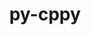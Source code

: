 ---
title: "py-cppy"
layout: cache
categories: [package, develop-2024-03-24]
meta: {"versions": ["1.2.1"], "compilers": ["apple-clang@=15.0.0", "gcc@=11.1.0", "gcc@=11.4.0", "gcc@=7.5.0", "gcc@=9.4.0", "oneapi@=2024.0.0"], "oss": ["ubuntu18.04", "ubuntu20.04", "ubuntu22.04", "ventura"], "platforms": ["darwin", "linux"], "targets": ["aarch64", "neoverse_v1", "neoverse_v2", "ppc64le", "x86_64_v3"], "stacks": ["data-vis-sdk", "e4s", "e4s-neoverse-v2", "e4s-neoverse_v1", "e4s-oneapi", "e4s-power", "e4s-rocm-external", "ml-darwin-aarch64-mps", "ml-linux-x86_64-cpu", "ml-linux-x86_64-cuda", "ml-linux-x86_64-rocm", "radiuss", "root"], "num_specs": 16, "num_specs_by_stack": {"root": 16, "ml-darwin-aarch64-mps": 1, "radiuss": 1, "e4s-power": 2, "data-vis-sdk": 2, "e4s-neoverse_v1": 2, "e4s-neoverse-v2": 2, "e4s-rocm-external": 1, "ml-linux-x86_64-cpu": 1, "ml-linux-x86_64-rocm": 1, "ml-linux-x86_64-cuda": 1, "e4s": 3, "e4s-oneapi": 2}}
spec_details: [{"hash": "ab2vyd7nxyrdo7sjli4knbivytf4jggf", "compiler": "apple-clang@=15.0.0", "versions": ["1.2.1"], "os": "ventura", "platform": "darwin", "target": "aarch64", "variants": ["build_system=python_pip"], "stacks": ["root", "ml-darwin-aarch64-mps"], "size": "-", "tarball": "https://binaries.spack.io/develop-2024-03-24/build_cache/darwin-ventura-aarch64/apple-clang-15.0.0/py-cppy-1.2.1/darwin-ventura-aarch64-apple-clang-15.0.0-py-cppy-1.2.1-ab2vyd7nxyrdo7sjli4knbivytf4jggf.spack"}, {"hash": "7uvezymwursoboonoactaxprl5vu46qa", "compiler": "gcc@=7.5.0", "versions": ["1.2.1"], "os": "ubuntu18.04", "platform": "linux", "target": "x86_64_v3", "variants": ["build_system=python_pip"], "stacks": ["root", "radiuss"], "size": "-", "tarball": "https://binaries.spack.io/develop-2024-03-24/build_cache/linux-ubuntu18.04-x86_64_v3/gcc-7.5.0/py-cppy-1.2.1/linux-ubuntu18.04-x86_64_v3-gcc-7.5.0-py-cppy-1.2.1-7uvezymwursoboonoactaxprl5vu46qa.spack"}, {"hash": "nnueii5v74dgokppl6rxirqdo3ppw4qg", "compiler": "gcc@=9.4.0", "versions": ["1.2.1"], "os": "ubuntu20.04", "platform": "linux", "target": "ppc64le", "variants": ["build_system=python_pip"], "stacks": ["root", "e4s-power"], "size": "-", "tarball": "https://binaries.spack.io/develop-2024-03-24/build_cache/linux-ubuntu20.04-ppc64le/gcc-9.4.0/py-cppy-1.2.1/linux-ubuntu20.04-ppc64le-gcc-9.4.0-py-cppy-1.2.1-nnueii5v74dgokppl6rxirqdo3ppw4qg.spack"}, {"hash": "c6yfebpcq4rrvtzv5u54iytbr46kc4xs", "compiler": "gcc@=9.4.0", "versions": ["1.2.1"], "os": "ubuntu20.04", "platform": "linux", "target": "ppc64le", "variants": ["build_system=python_pip"], "stacks": ["root", "e4s-power"], "size": "-", "tarball": "https://binaries.spack.io/develop-2024-03-24/build_cache/linux-ubuntu20.04-ppc64le/gcc-9.4.0/py-cppy-1.2.1/linux-ubuntu20.04-ppc64le-gcc-9.4.0-py-cppy-1.2.1-c6yfebpcq4rrvtzv5u54iytbr46kc4xs.spack"}, {"hash": "wbvbaf5udy5w2jgnigcgctagfyy7nmrh", "compiler": "gcc@=11.1.0", "versions": ["1.2.1"], "os": "ubuntu20.04", "platform": "linux", "target": "x86_64_v3", "variants": ["build_system=python_pip"], "stacks": ["root", "data-vis-sdk"], "size": "-", "tarball": "https://binaries.spack.io/develop-2024-03-24/build_cache/linux-ubuntu20.04-x86_64_v3/gcc-11.1.0/py-cppy-1.2.1/linux-ubuntu20.04-x86_64_v3-gcc-11.1.0-py-cppy-1.2.1-wbvbaf5udy5w2jgnigcgctagfyy7nmrh.spack"}, {"hash": "oc7nkg6ykv3lb4ewsfhjw7hwyf5shqju", "compiler": "gcc@=11.1.0", "versions": ["1.2.1"], "os": "ubuntu20.04", "platform": "linux", "target": "x86_64_v3", "variants": ["build_system=python_pip"], "stacks": ["root", "data-vis-sdk"], "size": "-", "tarball": "https://binaries.spack.io/develop-2024-03-24/build_cache/linux-ubuntu20.04-x86_64_v3/gcc-11.1.0/py-cppy-1.2.1/linux-ubuntu20.04-x86_64_v3-gcc-11.1.0-py-cppy-1.2.1-oc7nkg6ykv3lb4ewsfhjw7hwyf5shqju.spack"}, {"hash": "iltaxjy2po2f7anqs7na5apfbl2lxqvl", "compiler": "gcc@=11.4.0", "versions": ["1.2.1"], "os": "ubuntu22.04", "platform": "linux", "target": "neoverse_v1", "variants": ["build_system=python_pip"], "stacks": ["root", "e4s-neoverse_v1"], "size": "-", "tarball": "https://binaries.spack.io/develop-2024-03-24/build_cache/linux-ubuntu22.04-neoverse_v1/gcc-11.4.0/py-cppy-1.2.1/linux-ubuntu22.04-neoverse_v1-gcc-11.4.0-py-cppy-1.2.1-iltaxjy2po2f7anqs7na5apfbl2lxqvl.spack"}, {"hash": "hwizqjpzmkn7h3srlur2or3zrihj7yrb", "compiler": "gcc@=11.4.0", "versions": ["1.2.1"], "os": "ubuntu22.04", "platform": "linux", "target": "neoverse_v1", "variants": ["build_system=python_pip"], "stacks": ["root", "e4s-neoverse_v1"], "size": "-", "tarball": "https://binaries.spack.io/develop-2024-03-24/build_cache/linux-ubuntu22.04-neoverse_v1/gcc-11.4.0/py-cppy-1.2.1/linux-ubuntu22.04-neoverse_v1-gcc-11.4.0-py-cppy-1.2.1-hwizqjpzmkn7h3srlur2or3zrihj7yrb.spack"}, {"hash": "r2g3uwffbnppxh4gxz7hxs5e62ltzysd", "compiler": "gcc@=11.4.0", "versions": ["1.2.1"], "os": "ubuntu22.04", "platform": "linux", "target": "neoverse_v2", "variants": ["build_system=python_pip"], "stacks": ["root", "e4s-neoverse-v2"], "size": "-", "tarball": "https://binaries.spack.io/develop-2024-03-24/build_cache/linux-ubuntu22.04-neoverse_v2/gcc-11.4.0/py-cppy-1.2.1/linux-ubuntu22.04-neoverse_v2-gcc-11.4.0-py-cppy-1.2.1-r2g3uwffbnppxh4gxz7hxs5e62ltzysd.spack"}, {"hash": "fkrkwueuvl3efp6ej34wcrxz5q66dab4", "compiler": "gcc@=11.4.0", "versions": ["1.2.1"], "os": "ubuntu22.04", "platform": "linux", "target": "neoverse_v2", "variants": ["build_system=python_pip"], "stacks": ["root", "e4s-neoverse-v2"], "size": "-", "tarball": "https://binaries.spack.io/develop-2024-03-24/build_cache/linux-ubuntu22.04-neoverse_v2/gcc-11.4.0/py-cppy-1.2.1/linux-ubuntu22.04-neoverse_v2-gcc-11.4.0-py-cppy-1.2.1-fkrkwueuvl3efp6ej34wcrxz5q66dab4.spack"}, {"hash": "yi7gjbvrmjjrawnwopq4ggypkrtemfdz", "compiler": "gcc@=11.4.0", "versions": ["1.2.1"], "os": "ubuntu22.04", "platform": "linux", "target": "x86_64_v3", "variants": ["build_system=python_pip"], "stacks": ["root", "e4s-rocm-external", "ml-linux-x86_64-cpu", "ml-linux-x86_64-rocm", "ml-linux-x86_64-cuda"], "size": "-", "tarball": "https://binaries.spack.io/develop-2024-03-24/build_cache/linux-ubuntu22.04-x86_64_v3/gcc-11.4.0/py-cppy-1.2.1/linux-ubuntu22.04-x86_64_v3-gcc-11.4.0-py-cppy-1.2.1-yi7gjbvrmjjrawnwopq4ggypkrtemfdz.spack"}, {"hash": "fhbjy7ie2dhlt7bwbw65njrxaotnhcjm", "compiler": "gcc@=11.4.0", "versions": ["1.2.1"], "os": "ubuntu22.04", "platform": "linux", "target": "x86_64_v3", "variants": ["build_system=python_pip"], "stacks": ["root", "e4s"], "size": "-", "tarball": "https://binaries.spack.io/develop-2024-03-24/build_cache/linux-ubuntu22.04-x86_64_v3/gcc-11.4.0/py-cppy-1.2.1/linux-ubuntu22.04-x86_64_v3-gcc-11.4.0-py-cppy-1.2.1-fhbjy7ie2dhlt7bwbw65njrxaotnhcjm.spack"}, {"hash": "owz4srtmwbw6hshcn7f7ehd7y6yy7wkd", "compiler": "gcc@=11.4.0", "versions": ["1.2.1"], "os": "ubuntu22.04", "platform": "linux", "target": "x86_64_v3", "variants": ["build_system=python_pip"], "stacks": ["root", "e4s"], "size": "-", "tarball": "https://binaries.spack.io/develop-2024-03-24/build_cache/linux-ubuntu22.04-x86_64_v3/gcc-11.4.0/py-cppy-1.2.1/linux-ubuntu22.04-x86_64_v3-gcc-11.4.0-py-cppy-1.2.1-owz4srtmwbw6hshcn7f7ehd7y6yy7wkd.spack"}, {"hash": "ivzcwkslntsfmrv77exusyry7jmuui3k", "compiler": "gcc@=11.4.0", "versions": ["1.2.1"], "os": "ubuntu22.04", "platform": "linux", "target": "x86_64_v3", "variants": ["build_system=python_pip"], "stacks": ["root", "e4s"], "size": "-", "tarball": "https://binaries.spack.io/develop-2024-03-24/build_cache/linux-ubuntu22.04-x86_64_v3/gcc-11.4.0/py-cppy-1.2.1/linux-ubuntu22.04-x86_64_v3-gcc-11.4.0-py-cppy-1.2.1-ivzcwkslntsfmrv77exusyry7jmuui3k.spack"}, {"hash": "24bfwe6atpsjgrh3e7h4hql25o7ioeyr", "compiler": "oneapi@=2024.0.0", "versions": ["1.2.1"], "os": "ubuntu22.04", "platform": "linux", "target": "x86_64_v3", "variants": ["build_system=python_pip"], "stacks": ["root", "e4s-oneapi"], "size": "-", "tarball": "https://binaries.spack.io/develop-2024-03-24/build_cache/linux-ubuntu22.04-x86_64_v3/oneapi-2024.0.0/py-cppy-1.2.1/linux-ubuntu22.04-x86_64_v3-oneapi-2024.0.0-py-cppy-1.2.1-24bfwe6atpsjgrh3e7h4hql25o7ioeyr.spack"}, {"hash": "4mjfnu3457uebwc4oziilymih7r2ruy4", "compiler": "oneapi@=2024.0.0", "versions": ["1.2.1"], "os": "ubuntu22.04", "platform": "linux", "target": "x86_64_v3", "variants": ["build_system=python_pip"], "stacks": ["root", "e4s-oneapi"], "size": "-", "tarball": "https://binaries.spack.io/develop-2024-03-24/build_cache/linux-ubuntu22.04-x86_64_v3/oneapi-2024.0.0/py-cppy-1.2.1/linux-ubuntu22.04-x86_64_v3-oneapi-2024.0.0-py-cppy-1.2.1-4mjfnu3457uebwc4oziilymih7r2ruy4.spack"}]
---